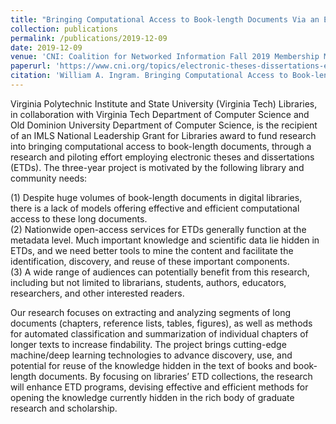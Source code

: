 ```yaml
---
title: "Bringing Computational Access to Book-length Documents Via an ETD Pilot."
collection: publications
permalink: /publications/2019-12-09
date: 2019-12-09
venue: 'CNI: Coalition for Networked Information Fall 2019 Membership Meeting'
paperurl: 'https://www.cni.org/topics/electronic-theses-dissertations-etds/bringing-computational-access-to-book-length-documents-via-an-etd-pilot'
citation: 'William A. Ingram. Bringing Computational Access to Book-length Documents Via an ETD Pilot. CNI: Coalition for Networked Information Fall 2019 Membership Meeting. December 9-10, 2019. Washington, DC.'
---
```

Virginia Polytechnic Institute and State University (Virginia Tech) Libraries, in collaboration with Virginia Tech Department of Computer Science and Old Dominion University Department of Computer Science, is the recipient of an IMLS National Leadership Grant for Libraries award to fund research into bringing computational access to book-length documents, through a research and piloting effort employing electronic theses and dissertations (ETDs). The three-year project is motivated by the following library and community needs:  

(1) Despite huge volumes of book-length documents in digital libraries, there is a lack of models offering effective and efficient computational access to these long documents.  
(2) Nationwide open-access services for ETDs generally function at the metadata level. Much important knowledge and scientific data lie hidden in ETDs, and we need better tools to mine the content and facilitate the identification, discovery, and reuse of these important components.  
(3) A wide range of audiences can potentially benefit from this research, including but not limited to librarians, students, authors, educators, researchers, and other interested readers.  
  
Our research focuses on extracting and analyzing segments of long documents (chapters, reference lists, tables, figures), as well as methods for automated classification and summarization of individual chapters of longer texts to increase findability. The project brings cutting-edge machine/deep learning technologies to advance discovery, use, and potential for reuse of the knowledge hidden in the text of books and book-length documents. By focusing on libraries’ ETD collections, the research will enhance ETD programs, devising effective and efficient methods for opening the knowledge currently hidden in the rich body of graduate research and scholarship.

